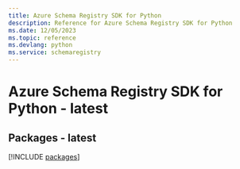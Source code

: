 ```yaml
---
title: Azure Schema Registry SDK for Python
description: Reference for Azure Schema Registry SDK for Python
ms.date: 12/05/2023
ms.topic: reference
ms.devlang: python
ms.service: schemaregistry
---
```

# Azure Schema Registry SDK for Python - latest
## Packages - latest
[!INCLUDE [packages](schema-registry-index.md)]